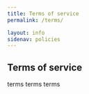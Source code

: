 ```yaml
---
title: Terms of service
permalink: /terms/

layout: info
sidenav: policies
---
```


## Terms of service
terms terms terms
